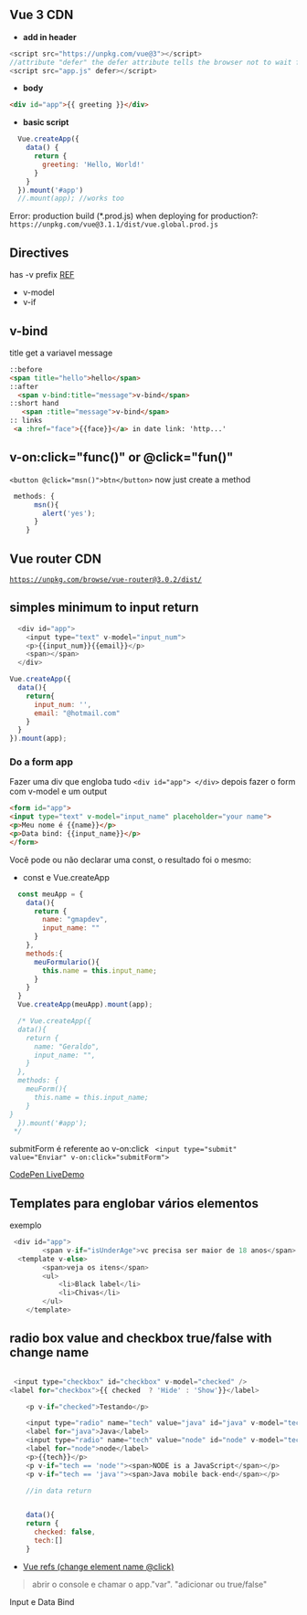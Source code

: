 ## Vue 3 CDN

- **add in header**
```js
<script src="https://unpkg.com/vue@3"></script>  
//attribute "defer" the defer attribute tells the browser not to wait for the script
<script src="app.js" defer></script>
```

- **body**

```html
<div id="app">{{ greeting }}</div>

```

- **basic script**

```js
  Vue.createApp({
    data() {
      return {
        greeting: 'Hello, World!'
      }
    }
  }).mount('#app')
  //.mount(app); //works too
```

Error: production build (*.prod.js) when deploying for production?: `https://unpkg.com/vue@3.1.1/dist/vue.global.prod.js`

## Directives 
has -v prefix [REF](https://vuejs.org/guide/essentials/template-syntax.html#directives)
- v-model
- v-if

## v-bind
title get a variavel message
```html
::before
<span title="hello">hello</span>
::after
  <span v-bind:title="message">v-bind</span>
::short hand
   <span :title="message">v-bind</span>
:: links
 <a :href="face">{{face}}</a> in date link: 'http...'
```
## v-on:click="func()" or @click="fun()"
`<button @click="msn()">btn</button>` now just create a method

```js
 methods: {
      msn(){
        alert('yes');
      }
    }
```

## Vue router CDN
[`https://unpkg.com/browse/vue-router@3.0.2/dist/`](https://unpkg.com/browse/vue-router@3.0.2/dist/)


## simples minimum to input return
```js
  <div id="app">
    <input type="text" v-model="input_num">
    <p>{{input_num}}{{email}}</p>
    <span></span>
  </div>

Vue.createApp({
  data(){
    return{
      input_num: '',
      email: "@hotmail.com"
    }
  }
}).mount(app);

```

### Do a form app

Fazer uma div que engloba tudo `<div id="app"> </div>` 
depois fazer o form com v-model e um output
```html
<form id="app">
<input type="text" v-model="input_name" placeholder="your name">
<p>Meu nome é {{name}}</p>
<p>Data bind: {{input_name}}</p>
</form>
```

Você pode ou não declarar uma const, o resultado foi o mesmo:

- const e Vue.createApp

```js
  const meuApp = {
    data(){
      return {
        name: "gmapdev",
        input_name: ""
      }
    },
    methods:{
      meuFormulario(){
        this.name = this.input_name;
      }
    }
  }
  Vue.createApp(meuApp).mount(app);

  /* Vue.createApp({
  data(){
    return {
      name: "Geraldo",
      input_name: "",
    }
  },
  methods: {
    meuForm(){
      this.name = this.input_name;     
    }
}
  }).mount('#app');
 */

```

submitForm é referente ao v-on:click
` <input type="submit" value="Enviar" v-on:click="submitForm">`

[CodePen LiveDemo](https://codepen.io/geraldopcf/pen/ExEMjob)

## Templates para englobar vários elementos
exemplo
```js
 <div id="app">
        <span v-if="isUnderAge">vc precisa ser maior de 18 anos</span>
  <template v-else>
        <span>veja os itens</span>
        <ul>
            <li>Black label</li>
            <li>Chivas</li>
        </ul>
    </template>

```
## radio box value and checkbox true/false with change name

```js

 <input type="checkbox" id="checkbox" v-model="checked" />
<label for="checkbox">{{ checked  ? 'Hide' : 'Show'}}</label>

    <p v-if="checked">Testando</p>

    <input type="radio" name="tech" value="java" id="java" v-model="tech">
    <label for="java">Java</label>
    <input type="radio" name="tech" value="node" id="node" v-model="tech">
    <label for="node">node</label>
    <p>{{tech}}</p>
    <p v-if="tech == 'node'"><span>NODE is a JavaScript</span></p>
    <p v-if="tech == 'java'"><span>Java mobile back-end</span></p>

    //in data return


    data(){
    return {
      checked: false,
      tech:[]
    }

```

- [Vue refs (change element name @click)](https://www.nicesnippets.com/blog/vue-js-get-element-by-id-example)

> abrir o console e chamar o app."var". "adicionar ou true/false"


Input e Data Bind